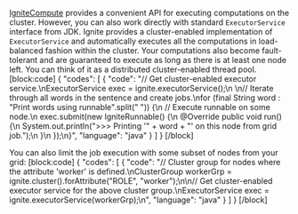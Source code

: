 [IgniteCompute](doc:compute) provides a convenient API for executing computations on the cluster. However, you can also work directly with standard `ExecutorService` interface from JDK. Ignite provides a cluster-enabled implementation of `ExecutorService` and automatically executes all the computations in load-balanced fashion within the cluster. Your computations also become fault-tolerant and are guaranteed to execute as long as there is at least one node left. You can think of it as a distributed cluster-enabled thread pool. 
[block:code]
{
  "codes": [
    {
      "code": "// Get cluster-enabled executor service.\nExecutorService exec = ignite.executorService();\n \n// Iterate through all words in the sentence and create jobs.\nfor (final String word : \"Print words using runnable\".split(\" \")) {\n  // Execute runnable on some node.\n  exec.submit(new IgniteRunnable() {\n    @Override public void run() {\n      System.out.println(\">>> Printing '\" + word + \"' on this node from grid job.\");\n    }\n  });\n}",
      "language": "java"
    }
  ]
}
[/block]
 
You can also limit the job execution with some subset of nodes from your grid:
[block:code]
{
  "codes": [
    {
      "code": "// Cluster group for nodes where the attribute 'worker' is defined.\nClusterGroup workerGrp = ignite.cluster().forAttribute(\"ROLE\", \"worker\");\n\n// Get cluster-enabled executor service for the above cluster group.\nExecutorService exec = ignite.executorService(workerGrp);\n",
      "language": "java"
    }
  ]
}
[/block]
